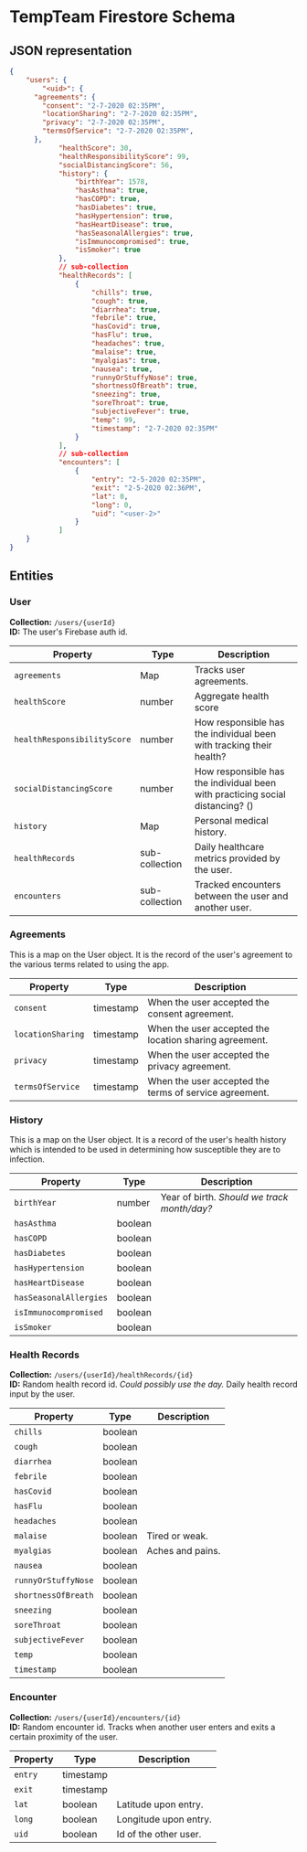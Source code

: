 # TempTeam Firestore Schema

## JSON representation

```json
{
	"users": {
		"<uid>": {
      "agreements": {
        "consent": "2-7-2020 02:35PM",
        "locationSharing": "2-7-2020 02:35PM",
        "privacy": "2-7-2020 02:35PM",
        "termsOfService": "2-7-2020 02:35PM",
      },
			"healthScore": 30,
			"healthResponsibilityScore": 99,
			"socialDistancingScore": 56,
			"history": {
				"birthYear": 1578,
				"hasAsthma": true,
				"hasCOPD": true,
				"hasDiabetes": true,
				"hasHypertension": true,
				"hasHeartDisease": true,
				"hasSeasonalAllergies": true,
				"isImmunocompromised": true,
				"isSmoker": true
			},
			// sub-collection
			"healthRecords": [
				{
					"chills": true,
					"cough": true,
					"diarrhea": true,
					"febrile": true,
					"hasCovid": true,
					"hasFlu": true,
					"headaches": true,
					"malaise": true,
					"myalgias": true,
					"nausea": true,
					"runnyOrStuffyNose": true,
					"shortnessOfBreath": true,
					"sneezing": true,
					"soreThroat": true,
					"subjectiveFever": true,
					"temp": 99,
					"timestamp": "2-7-2020 02:35PM"
				}
			],
			// sub-collection
			"encounters": [
				{
					"entry": "2-5-2020 02:35PM",
					"exit": "2-5-2020 02:36PM",
					"lat": 0,
					"long": 0,
					"uid": "<user-2>"
				}
			]
	}
}
```

## Entities

### User

**Collection:** `/users/{userId}`<br />
**ID:** The user's Firebase auth id.

| Property                    | Type           | Description                                                                   |
| --------------------------- | -------------- | ----------------------------------------------------------------------------- |
| `agreements`                | Map            | Tracks user agreements.                                                       |
| `healthScore`               | number         | Aggregate health score                                                        |
| `healthResponsibilityScore` | number         | How responsible has the individual been with tracking their health?           |
| `socialDistancingScore`     | number         | How responsible has the individual been with practicing social distancing? () |
| `history`                   | Map            | Personal medical history.                                                     |
| `healthRecords`             | sub-collection | Daily healthcare metrics provided by the user.                                |
| `encounters`                | sub-collection | Tracked encounters between the user and another user.                         |

### Agreements

This is a map on the User object. It is the record of the user's agreement to the various terms related to using the app.

| Property          | Type      | Description                                            |
| ----------------- | --------- | ------------------------------------------------------ |
| `consent`         | timestamp | When the user accepted the consent agreement.          |
| `locationSharing` | timestamp | When the user accepted the location sharing agreement. |
| `privacy`         | timestamp | When the user accepted the privacy agreement.          |
| `termsOfService`  | timestamp | When the user accepted the terms of service agreement. |

### History

This is a map on the User object. It is a record of the user's health history which is intended to be used in determining how susceptible they are to infection.

| Property               | Type    | Description                                 |
| ---------------------- | ------- | ------------------------------------------- |
| `birthYear`            | number  | Year of birth. _Should we track month/day?_ |
| `hasAsthma`            | boolean |                                             |
| `hasCOPD`              | boolean |                                             |
| `hasDiabetes`          | boolean |                                             |
| `hasHypertension`      | boolean |                                             |
| `hasHeartDisease`      | boolean |                                             |
| `hasSeasonalAllergies` | boolean |                                             |
| `isImmunocompromised`  | boolean |                                             |
| `isSmoker`             | boolean |                                             |

### Health Records

**Collection:** `/users/{userId}/healthRecords/{id}`<br />
**ID:** Random health record id. _Could possibly use the day._
Daily health record input by the user.

| Property            | Type    | Description      |
| ------------------- | ------- | ---------------- |
| `chills`            | boolean |                  |
| `cough`             | boolean |                  |
| `diarrhea`          | boolean |                  |
| `febrile`           | boolean |                  |
| `hasCovid`          | boolean |                  |
| `hasFlu`            | boolean |                  |
| `headaches`         | boolean |                  |
| `malaise`           | boolean | Tired or weak.   |
| `myalgias`          | boolean | Aches and pains. |
| `nausea`            | boolean |                  |
| `runnyOrStuffyNose` | boolean |                  |
| `shortnessOfBreath` | boolean |                  |
| `sneezing`          | boolean |                  |
| `soreThroat`        | boolean |                  |
| `subjectiveFever`   | boolean |                  |
| `temp`              | boolean |                  |
| `timestamp`         | boolean |                  |

### Encounter

**Collection:** `/users/{userId}/encounters/{id}`<br />
**ID:** Random encounter id.
Tracks when another user enters and exits a certain proximity of the user.

| Property | Type      | Description           |
| -------- | --------- | --------------------- |
| `entry`  | timestamp |                       |
| `exit`   | timestamp |                       |
| `lat`    | boolean   | Latitude upon entry.  |
| `long`   | boolean   | Longitude upon entry. |
| `uid`    | boolean   | Id of the other user. |
